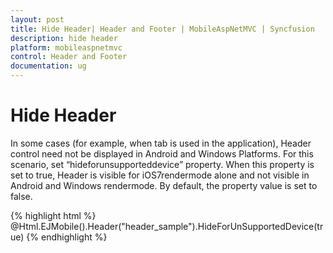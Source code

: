 ```yaml
---
layout: post
title: Hide Header| Header and Footer | MobileAspNetMVC | Syncfusion
description: hide header
platform: mobileaspnetmvc
control: Header and Footer
documentation: ug
---
```


# Hide Header

In some cases (for example, when tab is used in the application), Header control need not be displayed in Android and Windows Platforms. For this scenario, set “hideforunsupporteddevice” property. When this property is set to true, Header is visible for iOS7rendermode alone and not visible in Android and Windows rendermode. By default, the property value is set to false.

{% highlight html %}
@Html.EJMobile().Header("header_sample").HideForUnSupportedDevice(true)
{% endhighlight %}


